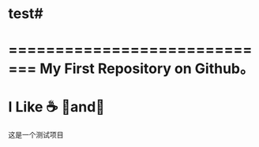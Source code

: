 # test#
=============================
My First Repository on Github。
=============================
I Like :coffee: :beer:and:pizza:
=============================
这是一个测试项目

